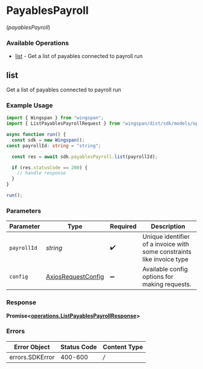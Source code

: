 # PayablesPayroll
(*payablesPayroll*)

### Available Operations

* [list](#list) - Get a list of payables connected to payroll run

## list

Get a list of payables connected to payroll run

### Example Usage

```typescript
import { Wingspan } from "wingspan";
import { ListPayablesPayrollRequest } from "wingspan/dist/sdk/models/operations";

async function run() {
  const sdk = new Wingspan();
const payrollId: string = "string";

  const res = await sdk.payablesPayroll.list(payrollId);

  if (res.statusCode == 200) {
    // handle response
  }
}

run();
```

### Parameters

| Parameter                                                              | Type                                                                   | Required                                                               | Description                                                            |
| ---------------------------------------------------------------------- | ---------------------------------------------------------------------- | ---------------------------------------------------------------------- | ---------------------------------------------------------------------- |
| `payrollId`                                                            | *string*                                                               | :heavy_check_mark:                                                     | Unique identifier of a invoice with some constraints like invoice type |
| `config`                                                               | [AxiosRequestConfig](https://axios-http.com/docs/req_config)           | :heavy_minus_sign:                                                     | Available config options for making requests.                          |


### Response

**Promise<[operations.ListPayablesPayrollResponse](../../sdk/models/operations/listpayablespayrollresponse.md)>**
### Errors

| Error Object    | Status Code     | Content Type    |
| --------------- | --------------- | --------------- |
| errors.SDKError | 400-600         | */*             |
